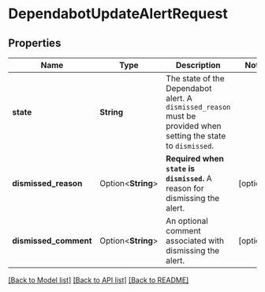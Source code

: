 # DependabotUpdateAlertRequest

## Properties

Name | Type | Description | Notes
------------ | ------------- | ------------- | -------------
**state** | **String** | The state of the Dependabot alert. A `dismissed_reason` must be provided when setting the state to `dismissed`. | 
**dismissed_reason** | Option<**String**> | **Required when `state` is `dismissed`.** A reason for dismissing the alert. | [optional]
**dismissed_comment** | Option<**String**> | An optional comment associated with dismissing the alert. | [optional]

[[Back to Model list]](../README.md#documentation-for-models) [[Back to API list]](../README.md#documentation-for-api-endpoints) [[Back to README]](../README.md)


